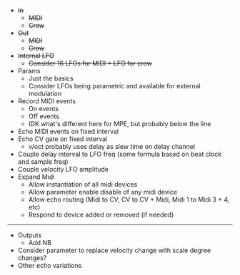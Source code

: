- ~~In~~
  - ~~MIDI~~
  - ~~Crow~~
- ~~Out~~
  - ~~MIDI~~
  - ~~Crow~~
- ~~Internal LFO~~
  - ~~Consider 16 LFOs for MIDI + LFO for crow~~
- Params
  - Just the basics
  - Consider LFOs being parametric and available for external modulation
- Record MIDI events
  - On events
  - Off events
  - IDK what's different here for MPE, but probably below the line
- Echo MIDI events on fixed interval
- Echo CV gate on fixed interval
  - v/oct probably uses delay as slew time on delay channel
- Couple delay interval to LFO freq (some formula based on beat clock and sample freq)
- Couple velocity LFO amplitude
- Expand Midi
  - Allow instantiation of all midi devices
  - Allow parameter enable disable of any midi device
  - Allow echo routing (Midi to CV, CV to CV + Midi, Midi 1 to Midi 3 + 4, etc)
  - Respond to device added or removed (if needed)
---
- Outputs
  - Add NB
- Consider parameter to replace velocity change with scale degree changes?
- Other echo variations
